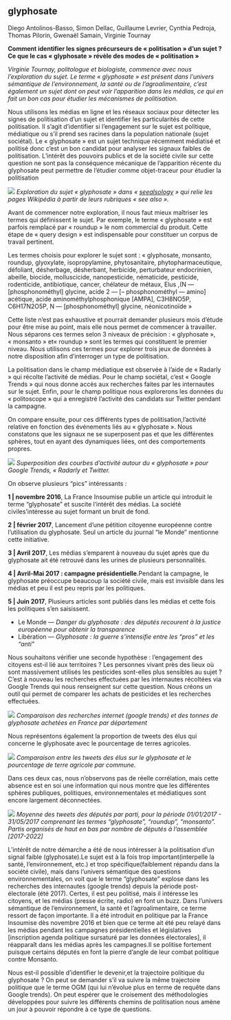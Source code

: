 ## glyphosate

<span class="contribs">Diego&nbsp;Antolinos-Basso, Simon&nbsp;Dellac, Guillaume&nbsp;Levrier, Cynthia&nbsp;Pedroja, Thomas&nbsp;Pilorin, Gwenaël&nbsp;Samain, Virginie&nbsp;Tournay</span>

**Comment identifier les signes précurseurs de « politisation » d’un sujet ? Ce que le cas « glyphosate » révèle des modes de « politisation »**

_Virginie Tournay, politologue et biologiste, commence avec nous l’exploration du sujet. Le terme « glyphosate » est présent dans l’univers sémantique de l’environnement, la santé ou de l’agroalimentaire, c’est également un sujet dont on peut voir l’apparition dans les médias, ce qui en fait un bon cas pour étudier les mécanismes de politisation._

Nous utilisons les médias en ligne et les réseaux sociaux pour détecter les signes de politisation d’un sujet et identifier les particularités de cette politisation. Il s’agit d’identifier si l’engagement sur le sujet est politique, médiatique ou s’il prend ses racines dans la population nationale (sujet sociétal). Le « glyphosate » est un sujet technique récemment médiatisé et politisé donc c’est un bon candidat pour analyser les signaux faibles de politisation. L’intérêt des pouvoirs publics et de la société civile sur cette question ne sont pas la conséquence mécanique de l’apparition récente du glyphosate peut permettre de l’étudier comme objet-traceur pour étudier la politisation

![](md/glyphosate/image3.jpg)
_Exploration du sujet « glyphosate » dans « [seealsology](http://tools.medialab.sciences-po.fr/seealsology) » qui relie les pages Wikipédia à partir de leurs rubriques « see also »._

Avant de commencer notre exploration, il nous faut mieux maîtriser les termes qui définissent le sujet. Par exemple, le terme « glyphosate » est parfois remplacé par « roundup » le nom commercial du produit. Cette étape de « query design » est indispensable pour constituer un corpus de travail pertinent.

Les termes choisis pour explorer le sujet sont : « glyphosate, monsanto, roundup, glyoxylate, isopropylamine, phytosanitaire, phytopharmaceutique, défoliant, désherbage, désherbant, herbicide, perturbateur endocrinien, abeille, biocide, molluscicide, nanopesticide, nématicide, pesticide, rodenticide, antibiotique, cancer, chélateur de métaux, Elus ,(N — \[phosphonométhyl\] glycine, acide 2 — \[– phosphonométhyl — amino\] acétique, acide aminométhylphosphonique \[AMPA\], C3H8NO5P, C6H17N2O5P, N — \[phosphonométhyl\] glycine, néonicotinoïde »

Cette liste n’est pas exhaustive et pourrait demander plusieurs mois d’étude pour être mise au point, mais elle nous permet de commencer à travailler. Nous séparons ces termes selon 3 niveaux de précision : « glyphosate », « monsanto » et« roundup » sont les termes qui constituent le premier niveau. Nous utilisons ces termes pour explorer trois jeux de données à notre disposition afin d’interroger un type de politisation.

La politisation dans le champ <span class="gly-media">médiatique</span> est observée à l’aide de « <span info-dataset="corpus-candidats-linkfluence">Radarly</span> » qui récolte l’activité de médias. Pour le champ <span class="gly-societal">sociétal</span>, c’est « <span info-dataset="google-trends">Google Trends</span> » qui nous donne accès aux recherches faites par les internautes sur le sujet. Enfin, pour le champ <span class="gly-pol">politique</span> nous explorerons les données du « <span info-dataset="politoscope">politoscope</span> » qui a enregistré l’activité des candidats sur Twitter pendant la campagne.

On compare ensuite, pour ces différents types de politisation,l’activité relative en fonction des événements liés au « glyphosate ». Nous constatons que les signaux ne se superposent pas et que les différentes sphères, tout en ayant des dynamiques liées, ont des comportements propres.

![](md/glyphosate/image2.jpg)
_Superposition des courbes d’activité autour du « glyphosate » pour Google Trends, « Radarly et Twitter._

On observe plusieurs “pics” intéressants :

**1 | novembre 2016**, <span class="gly-pol">La France Insoumise</span> publie un article qui introduit le terme “glyphosate” et suscite l’intérêt des <span class="gly-media">médias</span>. La société <span class="gly-societal">civiles’intéresse</span> au sujet formant un bruit de fond.

**2 | février 2017**, Lancement d’une <span class="gly-societal">pétition citoyenne</span> européenne contre l’utilisation du glyphosate. Seul un article du journal “<span class="gly-media">le Monde</span>” mentionne cette initiative.

**3 | Avril 2017**, Les <span class="gly-media">médias</span> s’emparent à nouveau du sujet après que du glyphosate ait été retrouvé dans les urines de plusieurs personnalités.

**4 | Avril-Mai 2017 : campagne présidentielle**.Pendant la campagne, le glyphosate préoccupe beaucoup la <span class="gly-societal">société civile</span>, mais est invisible dans les <span class="gly-media">médias</span> et peu il est peu repris par les <span class="gly-pol">politiques</span>.

**5 | Juin 2017**, Plusieurs articles sont publiés dans les <span class="gly-media">médias</span> et cette fois les <span class="gly-pol">politiques</span> s’en saisissent.  

*   <span class="gly-media">Le Monde</span> — _Danger du glyphosate : des députés recourent à la justice européenne pour obtenir la transparence_
*   <span class="gly-media">Libération</span> — _Glyphosate : la guerre s’intensifie entre les “pros” et les “anti”_

Nous souhaitons vérifier une seconde hypothèse : l’engagement des citoyens est-il lié aux territoires ? Les personnes vivant près des lieux où sont massivement utilisés les pesticides sont-elles plus sensibles au sujet ? C’est à nouveau les recherches effectuées par les internautes récoltées via Google Trends qui nous renseignent sur cette question. Nous créons un outil qui permet de comparer les achats de pesticides et les recherches effectuées.

![](md/glyphosate/image4.jpg)
_Comparaison des recherches internet (google trends) et des tonnes de glyphosate achetées en France par département_

Nous représentons également la proportion de tweets des élus qui concerne le glyphosate avec le pourcentage de terres agricoles.

![](md/glyphosate/image5.jpg)
_Comparaison entre les tweets des élus sur le glyphosate et le pourcentage de terre agricole par commune._

Dans ces deux cas, nous n’observons pas de réelle corrélation, mais cette absence est en soi une information qui nous montre que les différentes sphères publiques, politiques, environnementales et médiatiques sont encore largement déconnectées.

![](md/glyphosate/image1.jpg)
_Moyenne des tweets des députés par parti, pour la période 01/01/2017 - 31/05/2017 comprenant les termes “glyphosate”, “roundup”, “monsanto”. Partis organisés de haut en bas par nombre de députés à l’assemblée \[2017-2022\]_

L’intérêt de notre démarche a été de nous intéresser à la politisation d’un signal faible (glyphosate).Le sujet est à la fois trop important(interpelle la santé, l’environnement, etc.) et trop spécifique(faiblement répandu dans la société civile), mais dans l’univers sémantique des questions environnementales, on voit que le terme “glyphosate” explose dans les recherches des internautes (google trends) depuis la période post-électorale (été 2017). Certes, il est peu politisé, mais il intéresse les citoyens, et les médias (presse écrite, radio) en font un buzz. Dans l’univers sémantique de l’environnement, la santé et l’agroalimentaire, ce terme ressort de façon importante. Il a été introduit en politique par la France Insoumise dès novembre 2016 et bien que ce terme ait été peu relayé dans les médias pendant les campagnes présidentielles et législatives \[inscription agenda politique sursaturé par les données électorales\], il réapparaît dans les médias après les campagnes.Il se politise fortement puisque certains députés en font la pierre d’angle de leur combat politique contre Monsanto.

Nous est-il possible d’identifier le devenir,et la trajectoire politique du glyphosate ? On peut se demander s’il va suivre la même trajectoire politique que le terme OGM (qui lui n’évolue plus en terme de requête dans Google trends). On peut espérer que le croisement des méthodologies développées pour suivre les différents chemins de politisation nous amène un jour à pouvoir répondre à ce type de questions.
